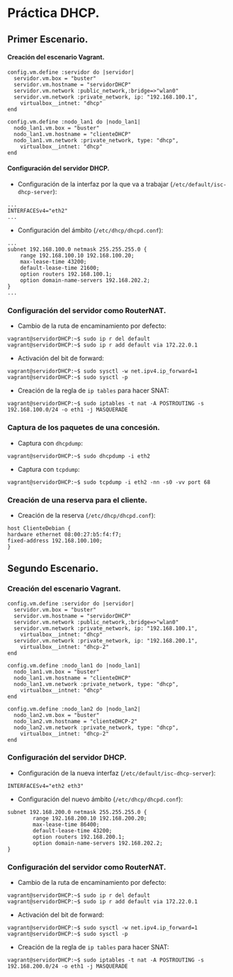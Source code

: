 # Práctica DHCP.

## Primer Escenario.
#### Creación del escenario Vagrant.
~~~
config.vm.define :servidor do |servidor|
  servidor.vm.box = "buster"
  servidor.vm.hostname = "servidorDHCP"
  servidor.vm.network :public_network,:bridge=>"wlan0"
  servidor.vm.network :private_network, ip: "192.168.100.1",
    virtualbox__intnet: "dhcp"
end

config.vm.define :nodo_lan1 do |nodo_lan1|
  nodo_lan1.vm.box = "buster"
  nodo_lan1.vm.hostname = "clienteDHCP"
  nodo_lan1.vm.network :private_network, type: "dhcp",
    virtualbox__intnet: "dhcp"
end
~~~

#### Configuración del servidor DHCP.
- Configuración de la interfaz por la que va a trabajar (`/etc/default/isc-dhcp-server`):
~~~
...
INTERFACESv4="eth2"
...
~~~

- Configuración del ámbito (`/etc/dhcp/dhcpd.conf`):
~~~
...
subnet 192.168.100.0 netmask 255.255.255.0 {
	range 192.168.100.10 192.168.100.20;
	max-lease-time 43200;
	default-lease-time 21600;
	option routers 192.168.100.1;
	option domain-name-servers 192.168.202.2;
}
...
~~~

### Configuración del servidor como RouterNAT.
- Cambio de la ruta de encaminamiento por defecto:
~~~
vagrant@servidorDHCP:~$ sudo ip r del default
vagrant@servidorDHCP:~$ sudo ip r add default via 172.22.0.1
~~~

- Activación del bit de forward:
~~~
vagrant@servidorDHCP:~$ sudo sysctl -w net.ipv4.ip_forward=1
vagrant@servidorDHCP:~$ sudo sysctl -p
~~~

- Creación de la regla de `ip tables` para hacer SNAT:
~~~
vagrant@servidorDHCP:~$ sudo iptables -t nat -A POSTROUTING -s 192.168.100.0/24 -o eth1 -j MASQUERADE
~~~

### Captura de los paquetes de una concesión.
- Captura con `dhcpdump`:
~~~
vagrant@servidorDHCP:~$ sudo dhcpdump -i eth2
~~~

- Captura con `tcpdump`:
~~~
vagrant@servidorDHCP:~$ sudo tcpdump -i eth2 -nn -s0 -vv port 68
~~~

### Creación de una reserva para el cliente.
- Creación de la reserva (`/etc/dhcp/dhcpd.conf`):
~~~
host ClienteDebian {
hardware ethernet 08:00:27:b5:f4:f7;
fixed-address 192.168.100.100;
}
~~~

## Segundo Escenario.
### Creación del escenario Vagrant.
~~~
config.vm.define :servidor do |servidor|
  servidor.vm.box = "buster"
  servidor.vm.hostname = "servidorDHCP"
  servidor.vm.network :public_network,:bridge=>"wlan0"
  servidor.vm.network :private_network, ip: "192.168.100.1",
    virtualbox__intnet: "dhcp"
  servidor.vm.network :private_network, ip: "192.168.200.1",
    virtualbox__intnet: "dhcp-2"
end

config.vm.define :nodo_lan1 do |nodo_lan1|
  nodo_lan1.vm.box = "buster"
  nodo_lan1.vm.hostname = "clienteDHCP"
  nodo_lan1.vm.network :private_network, type: "dhcp",
    virtualbox__intnet: "dhcp"
end

config.vm.define :nodo_lan2 do |nodo_lan2|
  nodo_lan2.vm.box = "buster"
  nodo_lan2.vm.hostname = "clienteDHCP-2"
  nodo_lan2.vm.network :private_network, type: "dhcp",
    virtualbox__intnet: "dhcp-2"
end
~~~

### Configuración del servidor DHCP.
- Configuración de la nueva interfaz (`/etc/default/isc-dhcp-server`):
~~~
INTERFACESv4="eth2 eth3"
~~~

- Configuración del nuevo ámbito (`/etc/dhcp/dhcpd.conf`):
~~~
subnet 192.168.200.0 netmask 255.255.255.0 {
        range 192.168.200.10 192.168.200.20;
        max-lease-time 86400;
        default-lease-time 43200;
        option routers 192.168.200.1;
        option domain-name-servers 192.168.202.2;
}
~~~

### Configuración del servidor como RouterNAT.
- Cambio de la ruta de encaminamiento por defecto:
~~~
vagrant@servidorDHCP:~$ sudo ip r del default
vagrant@servidorDHCP:~$ sudo ip r add default via 172.22.0.1
~~~

- Activación del bit de forward:
~~~
vagrant@servidorDHCP:~$ sudo sysctl -w net.ipv4.ip_forward=1
vagrant@servidorDHCP:~$ sudo sysctl -p
~~~

- Creación de la regla de `ip tables` para hacer SNAT:
~~~
vagrant@servidorDHCP:~$ sudo iptables -t nat -A POSTROUTING -s 192.168.200.0/24 -o eth1 -j MASQUERADE
~~~